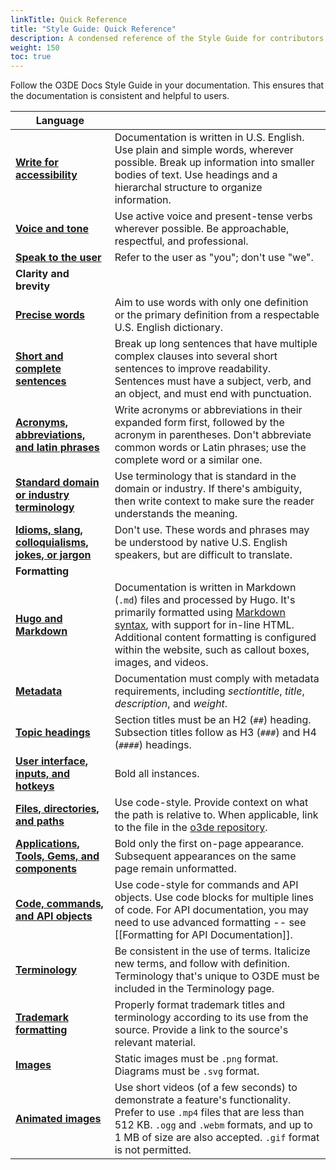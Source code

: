 ```yaml
---
linkTitle: Quick Reference
title: "Style Guide: Quick Reference"
description: A condensed reference of the Style Guide for contributors to the Open 3D Engine (O3DE) documentation.  
weight: 150
toc: true
---
```


Follow the O3DE Docs Style Guide in your documentation. This ensures that the documentation is consistent and helpful to users. 

| **Language** |  |
| --- | --- |
| [**Write for accessibility**]() | Documentation is written in U.S. English. Use plain and simple words, wherever possible. Break up information into smaller bodies of text. Use headings and a hierarchal structure to organize information. |
| [**Voice and tone**]() | Use active voice and present-tense verbs wherever possible. Be approachable, respectful, and professional.  |
| [**Speak to the user**]() | Refer to the user as "you"; don't use "we". |
| **Clarity and brevity** |
| [**Precise words**]() | Aim to use words with only one definition or the primary definition from a respectable U.S. English dictionary. |
| [**Short and complete sentences**]() | Break up long sentences that have multiple complex clauses into several short sentences to improve readability. Sentences must have a subject, verb, and an object, and must end with punctuation. |
| [**Acronyms, abbreviations, and latin phrases**]() | Write acronyms or abbreviations in their expanded form first, followed by the acronym in parentheses. Don't abbreviate common words or Latin phrases; use the complete word or a similar one.  |
| [**Standard domain or industry terminology**]() | Use terminology that is standard in the domain or industry. If there's ambiguity, then write context to make sure the reader understands the meaning. |
| [**Idioms, slang, colloquialisms, jokes, or jargon**]() | Don't use. These words and phrases may be understood by native U.S. English speakers, but are difficult to translate.  |
| **Formatting** |
| [**Hugo and Markdown**]() | Documentation is written in Markdown (`.md`) files and processed by Hugo. It's primarily formatted using [Markdown syntax](https://www.markdownguide.org/basic-syntax/), with support for in-line HTML. Additional content formatting is configured within the website, such as callout boxes, images, and videos. |
| [**Metadata**]() | Documentation must comply with metadata requirements, including *sectiontitle*, *title*, *description*, and *weight*. |
| [**Topic headings**]() | Section titles must be an H2 (`##`) heading. Subsection titles follow as H3 (`###`) and H4 (`####`) headings.  |
| [**User interface, inputs, and hotkeys**]() | Bold all instances. |
| [**Files, directories, and paths**]() | Use code-style. Provide context on what the path is relative to. When applicable, link to the file in the [o3de repository](https://github.com/o3de/o3de).  |
| [**Applications, Tools, Gems, and components**]() | Bold only the first on-page appearance. Subsequent appearances on the same page remain unformatted.  |
| [**Code, commands, and API objects**]() | Use code-style for commands and API objects. Use code blocks for multiple lines of code. For API documentation, you may need to use advanced formatting -- see [[Formatting for API Documentation]]. |
| [**Terminology**]() | Be consistent in the use of terms. Italicize new terms, and follow with definition. Terminology that's unique to O3DE must be included in the Terminology page.  |
| [**Trademark formatting**]() | Properly format trademark titles and terminology according to its use from the source. Provide a link to the source's relevant material. |
| [**Images**]() | Static images must be `.png` format. Diagrams must be `.svg` format. |
| [**Animated images**]() | Use short videos (of a few seconds) to demonstrate a feature's functionality. Prefer to use `.mp4` files that are less than 512 KB. `.ogg` and `.webm` formats, and up to 1 MB of size are also accepted. `.gif` format is not permitted. |